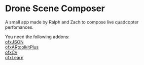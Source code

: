 # Drone Scene Composer

A small app made by Ralph and Zach to compose live quadcopter perfomances.<br />

You need the following addons:<br />
<a href="https://github.com/jefftimesten/ofxJSON">ofxJSON<br />
<a href="https://github.com/fishkingsin/ofxARtoolkitPlus">ofxARtoolkitPlus<br />
<a href="https://github.com/kylemcdonald/ofxCv">ofxCv<br />
<a href="https://github.com/genekogan/ofxLearn">ofxLearn<br />
